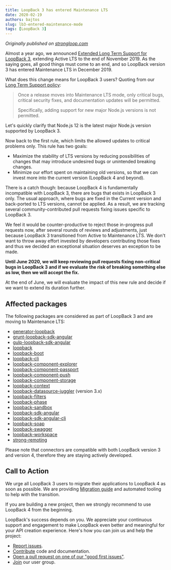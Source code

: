 ```yaml
---
title: LoopBack 3 has entered Maintenance LTS
date: 2020-02-19
authors: bajtos
slug: lb3-entered-maintenance-mode
tags: [LoopBack 3]
---
```


_Originally published on [strongloop.com](https://strongloop.com)_


Almost a year ago, we announced [Extended Long Term Support for LoopBack 3](https://strongloop.com/strongblog/lb3-extended-lts/), extending Active LTS to the end of November 2019. As the saying goes, all good things must come to an end, and so LoopBack version 3 has entered Maintenance LTS in December 2019.
<!--truncate-->

What does this change means for LoopBack 3 users? Quoting from our [Long Term Support policy](https://loopback.io/doc/en/contrib/Long-term-support.html):

> Once a release moves into Maintenance LTS mode, only critical bugs, critical security fixes, and documentation updates will be permitted.
>
> Specifically, adding support for new major Node.js versions is not permitted.

Let's quickly clarify that Node.js 12 is the latest major Node.js version supported by LoopBack 3.

Now back to the first rule, which limits the allowed updates to critical problems only. This rule has two goals:

- Maximize the stability of LTS versions by reducing possibilities of changes that may introduce undesired bugs or unintended breaking changes.
- Minimize our effort spent on maintaining old versions, so that we can invest more into the current version (LoopBack 4 and beyond).

There is a catch though: because LoopBack 4 is fundamentally incompatible with LoopBack 3, there are bugs that exists in LoopBack 3 only. The usual approach, where bugs are fixed in the Current version and back-ported to LTS versions, cannot be applied. As a result, we are tracking several community-contributed pull requests fixing issues specific to LoopBack 3.

We feel it would be counter-productive to reject those in-progress pull requests now, after several rounds of reviews and adjustments, just because LoopBack 3 transitioned from Active to Maintenance LTS. We don't want to throw away effort invested by developers contributing those fixes and thus we decided an exceptional situation deserves an exception to be made.

**Until June 2020, we will keep reviewing pull requests fixing non-critical bugs in LoopBack 3 and if we evaluate the risk of breaking something else as low, then we will accept the fix.**

At the end of June, we will evaluate the impact of this new rule and decide if we want to extend its duration further.

## Affected packages

The following packages are considered as part of LoopBack 3 and are moving to
Maintenance LTS:

- [generator-loopback](https://www.npmjs.com/package/generator-loopback)
- [grunt-loopback-sdk-angular](https://www.npmjs.com/package/grunt-loopback-sdk-angular)
- [gulp-loopback-sdk-angular](https://www.npmjs.com/package/gulp-loopback-sdk-angular)
- [loopback](https://www.npmjs.com/package/loopback)
- [loopback-boot](https://www.npmjs.com/package/loopback-boot)
- [loopback-cli](https://www.npmjs.com/package/loopback-cli)
- [loopback-component-explorer](https://www.npmjs.com/package/loopback-component-explorer)
- [loopback-component-passport](https://www.npmjs.com/package/loopback-component-passport)
- [loopback-component-push](https://www.npmjs.com/package/loopback-component-push)
- [loopback-component-storage](https://www.npmjs.com/package/loopback-component-storage)
- [loopback-context](https://www.npmjs.com/package/loopback-context)
- [loopback-datasource-juggler](https://www.npmjs.com/package/loopback-datasource-juggler) (version 3.x)
- [loopback-filters](https://www.npmjs.com/package/loopback-filters)
- [loopback-phase](https://www.npmjs.com/package/loopback-phase)
- [loopback-sandbox](https://www.npmjs.com/package/loopback-sandbox)
- [loopback-sdk-angular](https://www.npmjs.com/package/loopback-sdk-angular)
- [loopback-sdk-angular-cli](https://www.npmjs.com/package/loopback-sdk-angular-cli)
- [loopback-soap](https://www.npmjs.com/package/loopback-soap)
- [loopback-swagger](https://www.npmjs.com/package/loopback-swagger)
- [loopback-workspace](https://www.npmjs.com/package/loopback-workspace)
- [strong-remoting](https://www.npmjs.com/package/strong-remoting)

Please note that connectors are compatible with both LoopBack version 3 and version 4, therefore they are staying actively developed.

## Call to Action

We urge all LoopBack 3 users to migrate their applications to LoopBack 4 as soon as possible. We are providing [Migration guide](https://loopback.io/doc/en/lb4/migration-overview.html) and automated tooling to help with the transition.

If you are building a new project, then we strongly recommend to use LoopBack 4 from the beginning.

LoopBack's success depends on you. We appreciate your continuous support and engagement to make LoopBack even better and meaningful for your API creation experience. Here's how you can join us and help the project:

- [Report issues](https://github.com/strongloop/loopback-next/issues).
- [Contribute](https://github.com/strongloop/loopback-next/blob/master/docs/CONTRIBUTING.md) code and documentation.
- [Open a pull request on one of our "good first issues"](https://github.com/strongloop/loopback-next/labels/good%20first%20issue).
- [Join](https://github.com/strongloop/loopback-next/issues/110) our user group.
